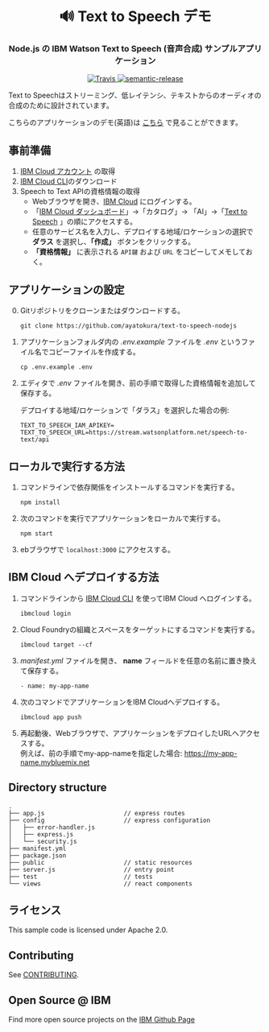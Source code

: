 <h1 align="center" style="border-bottom: none;">🔊 Text to Speech デモ </h1>
<h3 align="center">Node.js の IBM Watson Text to Speech (音声合成) サンプルアプリケーション </h3>
<p align="center">
  <a href="http://travis-ci.org/watson-developer-cloud/text-to-speech-nodejs">
    <img alt="Travis" src="https://travis-ci.org/watson-developer-cloud/text-to-speech-nodejs.svg?branch=master">
  </a>
  <a href="#badge">
    <img alt="semantic-release" src="https://img.shields.io/badge/%20%20%F0%9F%93%A6%F0%9F%9A%80-semantic--release-e10079.svg">
  </a>
</p>
</p>

Text to Speechはストリーミング、低レイテンシ、テキストからのオーディオの合成のために設計されています。

こちらのアプリケーションのデモ(英語)は [こちら][demo_url] で見ることができます。

## 事前準備

1. [IBM Cloud アカウント](https://console.bluemix.net/registration/) の取得
2. [IBM Cloud CLI](https://console.bluemix.net/docs/cli/index.html#overview)のダウンロード
3. Speech to Text APIの資格情報の取得
    - Webブラウザを開き、[IBM Cloud](https://cloud.ibm.com/) にログインする。
    - 「[IBM Cloud ダッシュボード](https://cloud.ibm.com/)」→「カタログ」→ 「AI」→「[Text to Speech](https://cloud.ibm.com/catalog/services/text-to-speech) 」の順にアクセスする。
    - 任意のサービス名を入力し、デプロイする地域/ロケーションの選択で **ダラス** を選択し、**「作成」** ボタンをクリックする。
    - **「資格情報」** に表示される `API鍵` および `URL` をコピーしてメモしておく。

## アプリケーションの設定

0. Gitリポジトリをクローンまたはダウンロードする。
   ```
   git clone https://github.com/ayatokura/text-to-speech-nodejs
   ```

1. アプリケーションフォルダ内の *.env.example* ファイルを *.env* というファイル名でコピーファイルを作成する。

    ```
    cp .env.example .env
    ```

2. エディタで *.env* ファイルを開き、前の手順で取得した資格情報を追加して保存する。

    デプロイする地域/ロケーションで「ダラス」を選択した場合の例:

    ```
    TEXT_TO_SPEECH_IAM_APIKEY=
    TEXT_TO_SPEECH_URL=https://stream.watsonplatform.net/speech-to-text/api
    ```

## ローカルで実行する方法

1. コマンドラインで依存関係をインストールするコマンドを実行する。

    ```
    npm install
    ```

2. 次のコマンドを実行でアプリケーションをローカルで実行する。

    ```
    npm start
    ```

1. ebブラウザで `localhost:3000` にアクセスする。

## IBM Cloud へデプロイする方法

1. コマンドラインから [IBM Cloud CLI](https://console.bluemix.net/docs/cli/index.html#overview)
を使ってIBM Cloud へログインする。

    ```
    ibmcloud login
    ```

2. Cloud Foundryの組織とスペースをターゲットにするコマンドを実行する。

    ```
    ibmcloud target --cf
    ```
3. *manifest.yml* ファイルを開き、 **name** フィールドを任意の名前に置き換えて保存する。
   ```
   - name: my-app-name
   ```
4. 次のコマンドでアプリケーションをIBM Cloudへデプロイする。

    ```
    ibmcloud app push
    ```

5. 再起動後、Webブラウザで、アプリケーションをデプロイしたURLへアクセスする。  
例えば、前の手順でmy-app-nameを指定した場合:  https://my-app-name.mybluemix.net


## Directory structure

```none
.
├── app.js                      // express routes
├── config                      // express configuration
│   ├── error-handler.js
│   ├── express.js
│   └── security.js
├── manifest.yml
├── package.json
├── public                      // static resources
├── server.js                   // entry point
├── test                        // tests
└── views                       // react components
```

## ライセンス

  This sample code is licensed under Apache 2.0.

## Contributing

  See [CONTRIBUTING](./CONTRIBUTING.md).

## Open Source @ IBM
  Find more open source projects on the [IBM Github Page](http://ibm.github.io/)


[service_url]: https://www.ibm.com/watson/services/text-to-speech/
[docs]: https://www.ibm.com/watson/developercloud/text-to-speech/api/v1/curl.html?curl
[sign_up]: https://console.bluemix.net/registration/?target=/catalog/services/text-to-speech/
[demo_url]: https://text-to-speech-demo.ng.bluemix.net